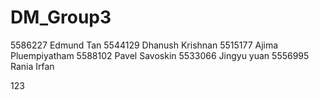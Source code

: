 # DM_Group3
5586227 Edmund Tan
5544129 Dhanush Krishnan
5515177 Ajima Pluempiyatham
5588102 Pavel Savoskin
5533066 Jingyu yuan
5556995 Rania Irfan

123